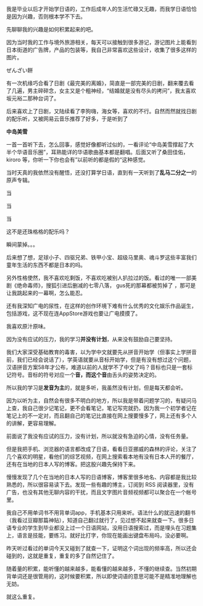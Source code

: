 我是毕业以后才开始学日语的，工作后成年人的生活忙碌又无趣，而我学日语恰恰是因为兴趣，否则根本学不下去。

先聊聊我的兴趣是如何积累起来的吧。

因为当时我的工作与境外旅游相关，每天可以接触到很多游记，游记图片上能看到日本街道的广告牌，产品的包装等，我自己非常喜欢这些设计，收集了很多这样的图片。


ぜんざい餅



有一次机缘巧合看了日剧《最完美的离婚》，简直是一部完美的日剧，翻来覆去看了几遍，男主碎碎念，女主又是个粗神经，“结婚就是没有尽头的拷问”，我太喜欢坂元裕二那种台词了。

后来喜欢上了日剧，又陆续看了李狗嗨，海女等，喜欢的不行。自然而然就找日剧的配乐听，又被网易云音乐推荐了好多，于是听到了

**中岛美雪**

一首一首听下去，怎么回事，感觉好像都听过似的，一看评论“中岛美雪撑起了大半个华语音乐圈”，耳熟能详的华语歌曲基本都是翻唱。后面又听了桑田佳佑，kiroro 等，你听一下你也会有”以前听的都是假的“这种感觉。

当时天真的我依然没有醒悟，还没打算学日语，直到有一天听到了**乱马二分之一**的原声专辑。

当

当

当

这不是还珠格格的配乐吗？

瞬间蒙掉。。。

后来想了想，足球小子、四驱兄弟、铁甲小宝、超级马里奥、魂斗罗这些丰富我们童年生活的东西不都是日本的吗。

另外性格使然，我不喜欢吃剩饭，不喜欢吃被别人扒拉过的饭。看过的唯一一部美剧《绝命毒师》，搜狐引进后删减的七零八落， gus死的那幕都被剪掉了 ，那可是让我跳起来的一幕啊，怎么能忍。

还有我深知广电的尿性，在这样的创作环境下难有什么优秀的文化娱乐作品诞生，包括游戏，这不现在连AppStore游戏也要让广电摸摸了。

我喜欢原汁原味。

因为没有应试的压力，我的学习**并没有计划**，从来没有鼓励自己要坚持。

我们大家深受基础教育的毒害，以为学中文就要先从拼音开始学（但事实上学拼音前，我们已经会说话了），学英语就要从音标开始学，但是有没有想过这个问题，汉语拼音方案58年才公布，难道以前的人就学不了中文了吗？音标也只是一套标记符号。音标的符号对应一个**音，**而这个**音**由舌头的姿势决定的。

所以我的学习是**发音为主**的，就是多听，我虽然没有计划，但是每天都会听。

因为以听为主，自然会有很多不明白的地方，所以我是带着问题学习的，有疑问马上查，我自己很少记笔记，更不会看笔记，笔记写完就扔，因为我一个初学者记在笔记上的不一定对，而且翻自己的笔记比直接在网上搜要慢多了，网上还有多个人的讲解，更容易理解。

前面说了我没有应试的压力，没有计划，所以就没有急迫的心情，没有任务量。

但是我把手机、浏览器的语言都改成了日语，看看日亚挪威的森林的评论，关注了几个喜欢的明星，看他们的综艺视频，在网上搜索看本地有没有日本人开的餐厅，还有在当地的日本人写的博客。把这股兴趣先保持下来。


慢慢发现了几个在当地的日本人写的日语博客，博客里很多地名、内容都是我比较熟悉的，所以很容易读下去。发现一些有趣的博主，订阅到 RSS 阅读器里，没有广告，也没有其他无聊内容的干扰，而且文字图片音频视频都可以聚合在一个帐号里。

我自己不用单词书不用背单词app，手机基本只用来听。语法什么的就迅速的翻书（我看过豆瓣那篇神贴），知道自己翻过就行了，见过想不起来就查一下。很多日语专业的学生到毕业都没上过一个日语网站，没用日语搜索过，而是埋头在习题集上，语言是技能，要练习。就好比打字，你现在能画出键盘布局吗，没必要啊。

昨天听过看过的单词今天又碰到了就查一下，证明这个词出现的频率高，所以还会碰到的，这就是重复，重复的多了自然记住了。

随着量的积累，能听懂的越来越多，能看懂的越来越多，不懂的继续查。当然初期背单词还是很管用的，这时候要积累，所以即使词语的意思可能不是精准地理解也无妨。

就这么重复。

